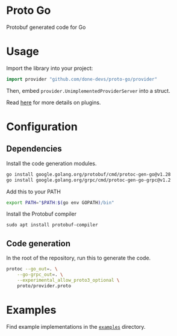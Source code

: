 # Proto Go
Protobuf generated code for Go

# Usage
Import the library into your project:
```go
import provider "github.com/done-devs/proto-go/provider"
```

Then, embed `provider.UnimplementedProviderServer` into a struct.

Read [here](https://github.com/done-devs/done/blob/70cc340795421b1c27686776c5f6160f0b56a83a/PLUGINS.md) for more details on plugins.

# Configuration

## Dependencies

Install the code generation modules.
```bash
go install google.golang.org/protobuf/cmd/protoc-gen-go@v1.28
go install google.golang.org/grpc/cmd/protoc-gen-go-grpc@v1.2
```
Add this to your PATH

```bash
export PATH="$PATH:$(go env GOPATH)/bin"
```

Install the Protobuf compiler
```
sudo apt install protobuf-compiler
```
## Code generation
In the root of the repository, run this to generate the code.
```bash
protoc --go_out=. \
    --go-grpc_out=. \
    --experimental_allow_proto3_optional \
    proto/provider.proto
```

# Examples
Find example implementations in the [`examples`](examples) directory.
